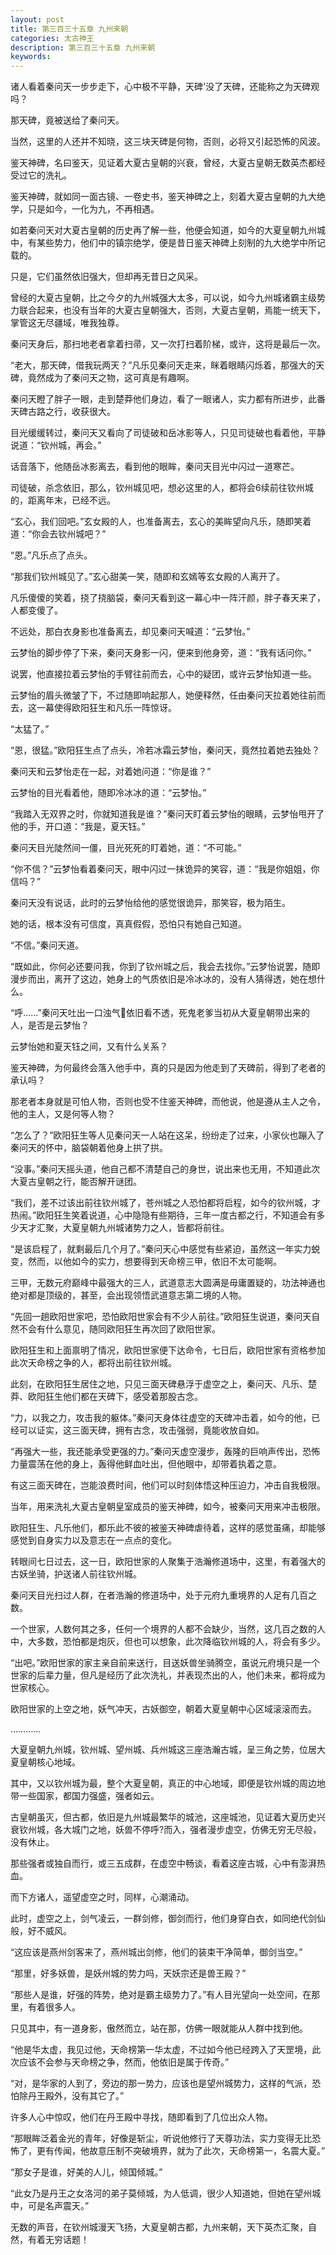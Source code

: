 ```yaml
---
layout: post
title: 第三百三十五章 九州来朝
categories: 太古神王
description: 第三百三十五章 九州来朝
keywords:
---
```


诸人看着秦问天一步步走下，心中极不平静，天碑'没了天碑，还能称之为天碑观吗？

那天碑，竟被送给了秦问天。

当然，这里的人还并不知晓，这三块天碑是何物，否则，必将又引起恐怖的风波。

鉴天神碑，名曰鉴天，见证着大夏古皇朝的兴衰，曾经，大夏古皇朝无数英杰都经受过它的洗礼。

鉴天神碑，就如同一面古镜、一卷史书，鉴天神碑之上，刻着大夏古皇朝的九大绝学，只是如今，一化为九，不再相遇。

如若秦问天对大夏古皇朝的历史再了解一些，他便会知道，如今的大夏皇朝九州城中，有某些势力，他们中的镇宗绝学，便是昔日鉴天神碑上刻制的九大绝学中所记载的。

只是，它们虽然依旧强大，但却再无昔日之风采。

曾经的大夏古皇朝，比之今夕的九州城强大太多，可以说，如今九州城诸霸主级势力联合起来，也没有当年的大夏古皇朝强大，否则，大夏古皇朝，焉能一统天下，掌管这无尽疆域，唯我独尊。

秦问天身后，那扫地老者拿着扫帚，又一次打扫着阶梯，或许，这将是最后一次。

“老大，那天碑，借我玩两天？”凡乐见秦问天走来，眯着眼睛闪烁着，那强大的天碑，竟然成为了秦问天之物，这可真是有趣啊。

秦问天瞪了胖子一眼，走到楚莽他们身边，看了一眼诸人，实力都有所进步，此番天碑古路之行，收获很大。

目光缓缓转过，秦问天又看向了司徒破和岳冰影等人，只见司徒破也看着他，平静说道：“钦州城，再会。”

话音落下，他随岳冰影离去，看到他的眼眸，秦问天目光中闪过一道寒芒。

司徒破，杀念依旧，那么，钦州城见吧，想必这里的人，都将会6续前往钦州城的，距离年末，已经不远。

“玄心，我们回吧。”玄女殿的人，也准备离去，玄心的美眸望向凡乐，随即笑着道：“你会去钦州城吧？”

“恩。”凡乐点了点头。

“那我们钦州城见了。”玄心甜美一笑，随即和玄嫣等玄女殿的人离开了。

凡乐傻傻的笑着，挠了挠脑袋，秦问天看到这一幕心中一阵汗颜，胖子春天来了，人都变傻了。

不远处，那白衣身影也准备离去，却见秦问天喊道：“云梦怡。”

云梦怡的脚步停了下来，秦问天身影一闪，便来到他身旁，道：“我有话问你。”

说罢，他直接拉着云梦怡的手臂往前而去，心中的疑团，或许云梦怡知道一些。

云梦怡的眉头微皱了下，不过随即响起那人，她便释然，任由秦问天拉着她往前而去，这一幕使得欧阳狂生和凡乐一阵惊讶。

“太猛了。”

“恩，很猛。”欧阳狂生点了点头，冷若冰霜云梦怡，秦问天，竟然拉着她去独处？

秦问天和云梦怡走在一起，对着她问道：“你是谁？”

云梦怡的目光看着他，随即冷冰冰的道：“云梦怡。”

“我踏入无双界之时，你就知道我是谁？”秦问天盯着云梦怡的眼睛，云梦怡甩开了他的手，开口道：“我是，夏天钰。”

秦问天目光陡然间一僵，目光死死的盯着她，道：“不可能。”

“你不信？”云梦怡看着秦问天，眼中闪过一抹诡异的笑容，道：“我是你姐姐，你信吗？”

秦问天没有说话，此时的云梦怡给他的感觉很诡异，那笑容，极为陌生。

她的话，根本没有可信度，真真假假，恐怕只有她自己知道。

“不信。”秦问天道。

“既如此，你何必还要问我，你到了钦州城之后，我会去找你。”云梦怡说罢，随即漫步而出，离开了这边，她身上的气质依旧是冷冰冰的，没有人猜得透，她在想什么。

“呼……”秦问天吐出一口浊气依旧看不透，死鬼老爹当初从大夏皇朝带出来的人，是否是云梦怡？

云梦怡她和夏天钰之间，又有什么关系？

鉴天神碑，为何最终会落入他手中，真的只是因为他走到了天碑前，得到了老者的承认吗？

那老者本身就是可怕人物，否则也受不住鉴天神碑，而他说，他是遵从主人之令，他的主人，又是何等人物？

“怎么了？”欧阳狂生等人见秦问天一人站在这呆，纷纷走了过来，小家伙也蹦入了秦问天的怀中，脑袋朝着他身上拱了拱。

“没事。”秦问天摇头道，他自己都不清楚自己的身世，说出来也无用，不知道此次大夏古皇朝之行，能否解开谜团。

“我们，差不过该出前往钦州城了，苍州城之人恐怕都将启程，如今的钦州城，才热闹。”欧阳狂生笑着说道，心中隐隐有些期待，三年一度古都之行，不知道会有多少天才汇聚，大夏皇朝九州城诸势力之人，皆都将前往。

“是该启程了，就剩最后几个月了。”秦问天心中感觉有些紧迫，虽然这一年实力蜕变，然而，以他如今的实力，想要得到天命榜三甲，依旧不太可能啊。

三甲，无数元府巅峰中最强大的三人，武道意志大圆满是毋庸置疑的，功法神通也绝对都是顶级的，甚至，会出现领悟武道意志第二境的人物。

“先回一趟欧阳世家吧，恐怕欧阳世家会有不少人前往。”欧阳狂生说道，秦问天自然不会有什么意见，随同欧阳狂生再次回了欧阳世家。

欧阳狂生和上面禀明了情况，欧阳世家便下达命令，七日后，欧阳世家有资格参加此次天命榜之争的人，都将出前往钦州城。

此刻，在欧阳狂生居住之地，只见三面天碑悬浮于虚空之上，秦问天、凡乐、楚莽、欧阳狂生他们都在天碑下，感受着那股古念。

“力，以我之力，攻击我的躯体。”秦问天身体往虚空的天碑冲击着，如今的他，已经可以证实，这三面天碑，拥有古念，攻击强弱，竟能收放自如。

“再强大一些，我还能承受更强的力。”秦问天虚空漫步，轰隆的巨响声传出，恐怖力量震荡在他的身上，轰得他鲜血吐出，但他眼中，却带着执着之意。

有这三面天碑在，岂能浪费时间，他们可以时刻体悟这种压迫力，冲击自我极限。

当年，用来洗礼大夏古皇朝皇室成员的鉴天神碑，如今，被秦问天用来冲击极限。

欧阳狂生、凡乐他们，都乐此不彼的被鉴天神碑虐待着，这样的感觉虽痛，却能够感觉到自身实力以及意志在一点点的变化。

转眼间七日过去，这一日，欧阳世家的人聚集于浩瀚修道场中，这里，有着强大的古妖坐骑，护送诸人前往钦州城。

秦问天目光扫过人群，在者浩瀚的修道场中，处于元府九重境界的人足有几百之数。

一个世家，人数何其之多，任何一个境界的人都不会缺少，当然，这几百之数的人中，大多数，恐怕都是炮灰，但也可以想象，此次降临钦州城的人，将会有多少。

“出吧。”欧阳世家的家主亲自前来送行，目送妖兽坐骑腾空，虽说元府境只是一个世家的后辈力量，但凡是经历了此次洗礼，并表现杰出的人，他们未来，都将成为世家核心。

欧阳世家的上空之地，妖气冲天，古妖御空，朝着大夏皇朝中心区域滚滚而去。

…………

大夏皇朝九州城，钦州城、望州城、兵州城这三座浩瀚古城，呈三角之势，位居大夏皇朝核心地域。

其中，又以钦州城为最，整个大夏皇朝，真正的中心地域，即便是钦州城的周边地带一些国家，都国力强盛，强者如云。

古皇朝虽灭，但古都，依旧是九州城最繁华的城池，这座城池，见证着大夏历史兴衰钦州城，各大城门之地，妖兽不停呼?而入，强者漫步虚空，仿佛无穷无尽般，没有休止。

那些强者或独自而行，或三五成群，在虚空中畅谈，看着这座古城，心中有澎湃热血。

而下方诸人，遥望虚空之时，同样，心潮涌动。

此时，虚空之上，剑气凌云，一群剑修，御剑而行，他们身穿白衣，如同绝代剑仙般，好不威风。

“这应该是燕州剑客来了，燕州城出剑修，他们的装束干净简单，御剑当空。”

“那里，好多妖兽，是妖州城的势力吗，天妖宗还是兽王殿？”

“那些人是谁，好强的阵势，绝对是霸主级势力了。”有人目光望向一处空间，在那里，有着很多人。

只见其中，有一道身影，傲然而立，站在那，仿佛一眼就能从人群中找到他。

“他是华太虚，我见过他，天命榜第一华太虚，不过如今他已经跨入了天罡境，此次应该不会参与天命榜之争，然而，他依旧是属于传奇。”

“对，是华家的人到了，旁边的那一势力，应该也是望州城势力，这样的气派，恐怕除丹王殿外，没有其它了。”

许多人心中惊叹，他们在丹王殿中寻找，随即看到了几位出众人物。

“那眼眸泛着金光的青年，好像是斩尘，听说他修行了天尊功法，实力变得无比恐怖了，更有传闻，他故意压制不突破境界，就为了此次，天命榜第一，名震大夏。”

“那女子是谁，好美的人儿，倾国倾城。”

“此女乃是丹王之女洛河的弟子莫倾城，为人低调，很少人知道她，但她在望州城中，可是名声震天。”

无数的声音，在钦州城漫天飞扬，大夏皇朝古都，九州来朝，天下英杰汇聚，自然，有着无穷话题！
